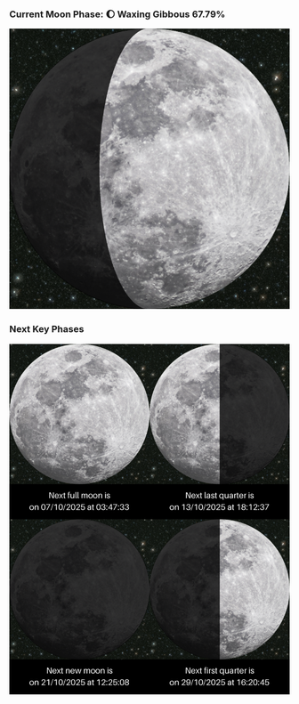 ### Current Moon Phase: 🌔 Waxing Gibbous 67.79%
![Moon Phase](moonphase.png)
### Next Key Phases
![Gallery](gallery.png)